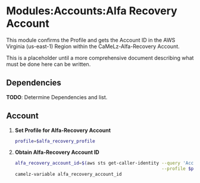 # Modules:Accounts:Alfa Recovery Account

This module confirms the Profile and gets the Account ID in the AWS Virginia (us-east-1) Region within the
CaMeLz-Alfa-Recovery Account.

This is a placeholder until a more comprehensive document describing what must be done here can be written.

## Dependencies

**TODO**: Determine Dependencies and list.

## Account

1. **Set Profile for Alfa-Recovery Account**

    ```bash
    profile=$alfa_recovery_profile
    ```

1.  **Obtain Alfa-Recovery Account ID**

    ```bash
    alfa_recovery_account_id=$(aws sts get-caller-identity --query 'Account' \
                                                           --profile $profile --region us-east-1 --output text)
    camelz-variable alfa_recovery_account_id
    ```
